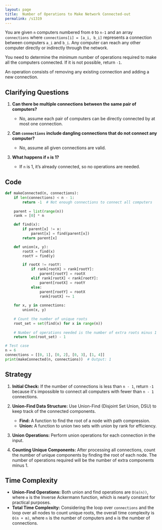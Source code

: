 ```yaml
---
layout: page
title:  Number of Operations to Make Network Connected-out
permalink: /s1319
---
```


You are given `n` computers numbered from `0` to `n-1` and an array `connections` where `connections[i] = [a_i, b_i]` represents a connection between computers `a_i` and `b_i`. Any computer can reach any other computer directly or indirectly through the network.

You need to determine the minimum number of operations required to make all the computers connected. If it is not possible, return `-1`.

An operation consists of removing any existing connection and adding a new connection.

## Clarifying Questions

1. **Can there be multiple connections between the same pair of computers?**
   - No, assume each pair of computers can be directly connected by at most one connection.

2. **Can `connections` include dangling connections that do not connect any computer?**
   - No, assume all given connections are valid.

3. **What happens if `n` is 1?**
   - If `n` is 1, it’s already connected, so no operations are needed.

## Code

```python
def makeConnected(n, connections):
    if len(connections) < n - 1:
        return -1  # Not enough connections to connect all computers
    
    parent = list(range(n))
    rank = [0] * n

    def find(x):
        if parent[x] != x:
            parent[x] = find(parent[x])
        return parent[x]

    def union(x, y):
        rootX = find(x)
        rootY = find(y)

        if rootX != rootY:
            if rank[rootX] > rank[rootY]:
                parent[rootY] = rootX
            elif rank[rootX] < rank[rootY]:
                parent[rootX] = rootY
            else:
                parent[rootY] = rootX
                rank[rootX] += 1
    
    for x, y in connections:
        union(x, y)
    
    # Count the number of unique roots
    root_set = set(find(x) for x in range(n))
    
    # Number of operations needed is the number of extra roots minus 1
    return len(root_set) - 1

# Test case
n = 6
connections = [[0, 1], [0, 2], [0, 3], [1, 4]]
print(makeConnected(n, connections))  # Output: 1
```

## Strategy

1. **Initial Check:** If the number of connections is less than `n - 1`, return `-1` because it's impossible to connect all computers with fewer than `n - 1` connections.

2. **Union-Find Data Structure:** Use Union-Find (Disjoint Set Union, DSU) to keep track of the connected components.
   - **Find:** A function to find the root of a node with path compression.
   - **Union:** A function to union two sets with union by rank for efficiency.

3. **Union Operations:** Perform union operations for each connection in the input.

4. **Counting Unique Components:** After processing all connections, count the number of unique components by finding the root of each node. The number of operations required will be the number of extra components minus 1.

## Time Complexity

- **Union-Find Operations:** Both union and find operations are `O(α(n))`, where `α` is the Inverse Ackermann function, which is nearly constant for practical purposes.
- **Total Time Complexity:** Considering the loop over `connections` and the loop over all nodes to count unique roots, the overall time complexity is `O(n + m)`, where `n` is the number of computers and `m` is the number of connections.